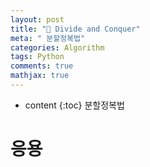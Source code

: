 ```yaml
---
layout: post
title: "🔪 Divide and Conquer"
meta: " 분할정복법"
categories: Algorithm
tags: Python
comments: true
mathjax: true
---
```




* content
{:toc}
분할정복법

# 응용

